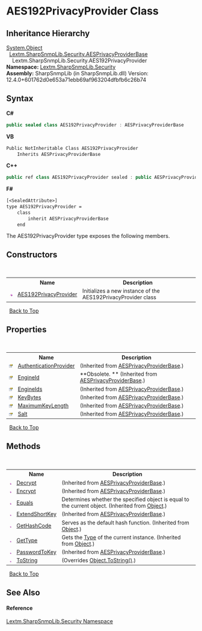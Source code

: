 # AES192PrivacyProvider Class
 


## Inheritance Hierarchy
<a href="https://docs.microsoft.com/dotnet/api/system.object" target="_blank" rel="noopener noreferrer">System.Object</a><br />&nbsp;&nbsp;<a href="T_Lextm_SharpSnmpLib_Security_AESPrivacyProviderBase">Lextm.SharpSnmpLib.Security.AESPrivacyProviderBase</a><br />&nbsp;&nbsp;&nbsp;&nbsp;Lextm.SharpSnmpLib.Security.AES192PrivacyProvider<br />
**Namespace:**&nbsp;<a href="N_Lextm_SharpSnmpLib_Security">Lextm.SharpSnmpLib.Security</a><br />**Assembly:**&nbsp;SharpSnmpLib (in SharpSnmpLib.dll) Version: 12.4.0+601762d0e653a71ebb69af963204dfbfb6c26b74

## Syntax

**C#**<br />
``` C#
public sealed class AES192PrivacyProvider : AESPrivacyProviderBase
```

**VB**<br />
``` VB
Public NotInheritable Class AES192PrivacyProvider
	Inherits AESPrivacyProviderBase
```

**C++**<br />
``` C++
public ref class AES192PrivacyProvider sealed : public AESPrivacyProviderBase
```

**F#**<br />
``` F#
[<SealedAttribute>]
type AES192PrivacyProvider =  
    class
        inherit AESPrivacyProviderBase
    end
```

The AES192PrivacyProvider type exposes the following members.


## Constructors
&nbsp;<table><tr><th></th><th>Name</th><th>Description</th></tr><tr><td>![Public method](media/pubmethod.gif "Public method")</td><td><a href="M_Lextm_SharpSnmpLib_Security_AES192PrivacyProvider__ctor">AES192PrivacyProvider</a></td><td>
Initializes a new instance of the AES192PrivacyProvider class</td></tr></table>&nbsp;
<a href="#aes192privacyprovider-class">Back to Top</a>

## Properties
&nbsp;<table><tr><th></th><th>Name</th><th>Description</th></tr><tr><td>![Public property](media/pubproperty.gif "Public property")</td><td><a href="P_Lextm_SharpSnmpLib_Security_AESPrivacyProviderBase_AuthenticationProvider">AuthenticationProvider</a></td><td> (Inherited from <a href="T_Lextm_SharpSnmpLib_Security_AESPrivacyProviderBase">AESPrivacyProviderBase</a>.)</td></tr><tr><td>![Public property](media/pubproperty.gif "Public property")</td><td><a href="P_Lextm_SharpSnmpLib_Security_AESPrivacyProviderBase_EngineId">EngineId</a></td><td> **Obsolete. ** (Inherited from <a href="T_Lextm_SharpSnmpLib_Security_AESPrivacyProviderBase">AESPrivacyProviderBase</a>.)</td></tr><tr><td>![Public property](media/pubproperty.gif "Public property")</td><td><a href="P_Lextm_SharpSnmpLib_Security_AESPrivacyProviderBase_EngineIds">EngineIds</a></td><td> (Inherited from <a href="T_Lextm_SharpSnmpLib_Security_AESPrivacyProviderBase">AESPrivacyProviderBase</a>.)</td></tr><tr><td>![Public property](media/pubproperty.gif "Public property")</td><td><a href="P_Lextm_SharpSnmpLib_Security_AESPrivacyProviderBase_KeyBytes">KeyBytes</a></td><td> (Inherited from <a href="T_Lextm_SharpSnmpLib_Security_AESPrivacyProviderBase">AESPrivacyProviderBase</a>.)</td></tr><tr><td>![Public property](media/pubproperty.gif "Public property")</td><td><a href="P_Lextm_SharpSnmpLib_Security_AESPrivacyProviderBase_MaximumKeyLength">MaximumKeyLength</a></td><td> (Inherited from <a href="T_Lextm_SharpSnmpLib_Security_AESPrivacyProviderBase">AESPrivacyProviderBase</a>.)</td></tr><tr><td>![Public property](media/pubproperty.gif "Public property")</td><td><a href="P_Lextm_SharpSnmpLib_Security_AESPrivacyProviderBase_Salt">Salt</a></td><td> (Inherited from <a href="T_Lextm_SharpSnmpLib_Security_AESPrivacyProviderBase">AESPrivacyProviderBase</a>.)</td></tr></table>&nbsp;
<a href="#aes192privacyprovider-class">Back to Top</a>

## Methods
&nbsp;<table><tr><th></th><th>Name</th><th>Description</th></tr><tr><td>![Public method](media/pubmethod.gif "Public method")</td><td><a href="M_Lextm_SharpSnmpLib_Security_AESPrivacyProviderBase_Decrypt">Decrypt</a></td><td> (Inherited from <a href="T_Lextm_SharpSnmpLib_Security_AESPrivacyProviderBase">AESPrivacyProviderBase</a>.)</td></tr><tr><td>![Public method](media/pubmethod.gif "Public method")</td><td><a href="M_Lextm_SharpSnmpLib_Security_AESPrivacyProviderBase_Encrypt">Encrypt</a></td><td> (Inherited from <a href="T_Lextm_SharpSnmpLib_Security_AESPrivacyProviderBase">AESPrivacyProviderBase</a>.)</td></tr><tr><td>![Public method](media/pubmethod.gif "Public method")</td><td><a href="https://docs.microsoft.com/dotnet/api/system.object.equals#System_Object_Equals_System_Object_" target="_blank" rel="noopener noreferrer">Equals</a></td><td>
Determines whether the specified object is equal to the current object.
 (Inherited from <a href="https://docs.microsoft.com/dotnet/api/system.object" target="_blank" rel="noopener noreferrer">Object</a>.)</td></tr><tr><td>![Public method](media/pubmethod.gif "Public method")</td><td><a href="M_Lextm_SharpSnmpLib_Security_AESPrivacyProviderBase_ExtendShortKey">ExtendShortKey</a></td><td> (Inherited from <a href="T_Lextm_SharpSnmpLib_Security_AESPrivacyProviderBase">AESPrivacyProviderBase</a>.)</td></tr><tr><td>![Public method](media/pubmethod.gif "Public method")</td><td><a href="https://docs.microsoft.com/dotnet/api/system.object.gethashcode#System_Object_GetHashCode" target="_blank" rel="noopener noreferrer">GetHashCode</a></td><td>
Serves as the default hash function.
 (Inherited from <a href="https://docs.microsoft.com/dotnet/api/system.object" target="_blank" rel="noopener noreferrer">Object</a>.)</td></tr><tr><td>![Public method](media/pubmethod.gif "Public method")</td><td><a href="https://docs.microsoft.com/dotnet/api/system.object.gettype#System_Object_GetType" target="_blank" rel="noopener noreferrer">GetType</a></td><td>
Gets the <a href="https://docs.microsoft.com/dotnet/api/system.type" target="_blank" rel="noopener noreferrer">Type</a> of the current instance.
 (Inherited from <a href="https://docs.microsoft.com/dotnet/api/system.object" target="_blank" rel="noopener noreferrer">Object</a>.)</td></tr><tr><td>![Public method](media/pubmethod.gif "Public method")</td><td><a href="M_Lextm_SharpSnmpLib_Security_AESPrivacyProviderBase_PasswordToKey">PasswordToKey</a></td><td> (Inherited from <a href="T_Lextm_SharpSnmpLib_Security_AESPrivacyProviderBase">AESPrivacyProviderBase</a>.)</td></tr><tr><td>![Public method](media/pubmethod.gif "Public method")</td><td><a href="M_Lextm_SharpSnmpLib_Security_AES192PrivacyProvider_ToString">ToString</a></td><td> (Overrides <a href="https://docs.microsoft.com/dotnet/api/system.object.tostring#System_Object_ToString" target="_blank" rel="noopener noreferrer">Object.ToString()</a>.)</td></tr></table>&nbsp;
<a href="#aes192privacyprovider-class">Back to Top</a>

## See Also


#### Reference
<a href="N_Lextm_SharpSnmpLib_Security">Lextm.SharpSnmpLib.Security Namespace</a><br />